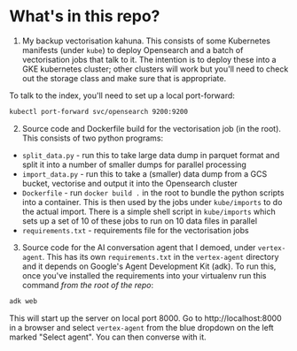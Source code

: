 # What's in this repo?

1. My backup vectorisation kahuna.  This consists of some Kubernetes manifests (under `kube`) to deploy Opensearch and a batch
of vectorisation jobs that talk to it.  The intention is to deploy these into a GKE kubernetes cluster; other clusters will
work but you'll need to check out the storage class and make sure that is appropriate.

To talk to the index, you'll need to set up a local port-forward: 
```bash
kubectl port-forward svc/opensearch 9200:9200
```

2. Source code and Dockerfile build for the vectorisation job (in the root).  This consists of two python programs:
 - `split_data.py` - run this to take large data dump in parquet format and split it into a number of smaller dumps for parallel processing
 - `import_data.py` - run this to take a (smaller) data dump from a GCS bucket, vectorise and output it into the Opensearch cluster
 - `Dockerfile` - run `docker build .` in the root to bundle the python scripts into a container.  This is then used by the jobs under `kube/imports` to do the actual import.  There is a simple shell script in `kube/imports` which sets up a set of 10 of these jobs to run on 10 data files in parallel
 - `requirements.txt`  - requirements file for the vectorisation jobs

3. Source code for the AI conversation agent that I demoed, under `vertex-agent`.  This has its own `requirements.txt` in the
`vertex-agent` directory and it depends on Google's Agent Development Kit (adk).  To run this, once you've installed the
requirements into your virtualenv run this command _from the root of the repo_:

```bash
adk web
```

This will start up the server on local port 8000.  Go to http://localhost:8000 in a browser and select `vertex-agent` from the blue dropdown on the left marked "Select agent".  You can then converse with it.
